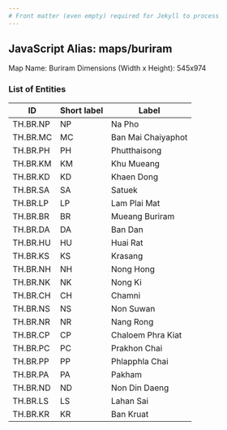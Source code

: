 ```yaml
---
# Front matter (even empty) required for Jekyll to process
---
```


## JavaScript Alias: maps/buriram

Map Name: Buriram
Dimensions (Width x Height): 545x974

### List of Entities

| ID       | Short label | Label              |
| -------- | ----------- | ------------------ |
| TH.BR.NP | NP          | Na Pho             |
| TH.BR.MC | MC          | Ban Mai Chaiyaphot |
| TH.BR.PH | PH          | Phutthaisong       |
| TH.BR.KM | KM          | Khu Mueang         |
| TH.BR.KD | KD          | Khaen Dong         |
| TH.BR.SA | SA          | Satuek             |
| TH.BR.LP | LP          | Lam Plai Mat       |
| TH.BR.BR | BR          | Mueang Buriram     |
| TH.BR.DA | DA          | Ban Dan            |
| TH.BR.HU | HU          | Huai Rat           |
| TH.BR.KS | KS          | Krasang            |
| TH.BR.NH | NH          | Nong Hong          |
| TH.BR.NK | NK          | Nong Ki            |
| TH.BR.CH | CH          | Chamni             |
| TH.BR.NS | NS          | Non Suwan          |
| TH.BR.NR | NR          | Nang Rong          |
| TH.BR.CP | CP          | Chaloem Phra Kiat  |
| TH.BR.PC | PC          | Prakhon Chai       |
| TH.BR.PP | PP          | Phlapphla Chai     |
| TH.BR.PA | PA          | Pakham             |
| TH.BR.ND | ND          | Non Din Daeng      |
| TH.BR.LS | LS          | Lahan Sai          |
| TH.BR.KR | KR          | Ban Kruat          |
